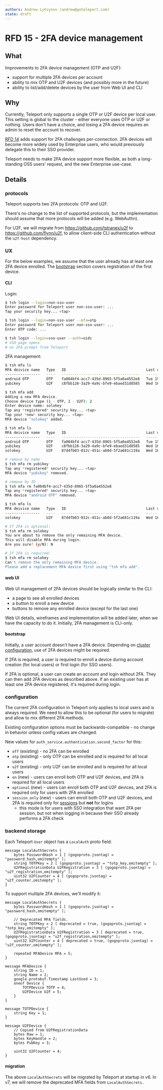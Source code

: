 ```yaml
---
authors: Andrew Lytvynov (andrew@goteleport.com)
state: draft
---
```


# RFD 15 - 2FA device management

## What

Improvements to 2FA device management (OTP and U2F):
- support for multiple 2FA devices per account
- ability to mix OTP and U2F devices (and possibly more in the future)
- ability to list/add/delete devices by the user from Web UI and CLI

## Why

Currently, Teleport only supports a single OTP or U2F device per local user.
This setting is global to the cluster - either everyone uses OTP or U2F or
nothing. Users don't have a choice, and losing a 2FA device requires an admin
to reset the account to recover.

[RFD 14](0014-session-2FA.md) adds support for 2FA challenges per-connection.
2FA devices will become more widely used by Enterprise users, who would
previously delegate this to their SSO provider.

Teleport needs to make 2FA device support more flexible, as both a
long-standing OSS users' request, and the new Enterprise use-case.

## Details

### protocols

Teleport supports two 2FA protocols: OTP and U2F.

There's no change to the list of supported protocols, but the implementation
should assume that more protocols will be added (e.g. WebAuthn).

For U2F, we will migrate from https://github.com/tstranex/u2f to
https://github.com/flynn/u2f, to allow client-side CLI authentication without
the `u2f-host` dependency.

### UX

For the below examples, we assume that the user already has at least one 2FA
device enrolled. The [bootstrap](#bootstrap) section covers registration of the
first device.

#### CLI

Login:

```sh
$ tsh login --login=non-sso-user
Enter password for Teleport user non-sso-user: ...
Tap your security key... <tap>

$ tsh login --login=non-sso-user --mfa=otp
Enter password for Teleport user non-sso-user: ...
Enter OTP code: ...

$ tsh login --login=sso-user --auth=oidc
# SSO page opens
# no 2FA prompt from Teleport
```

2FA management:

```sh
$ tsh mfa ls
MFA deivice name   Type   ID                                     Last used
----------------   ----   ------------------------------------   -------------------------------
android OTP        OTP    fa004bf4-acc7-435d-8965-5f5a0a4552e8   Tue 15 Dec 2020 01:29:42 PM PST
yubikey            U2F    c8fbb126-3a29-4a9c-bfe9-ebaed31d8585   Wed 16 Dec 2020 02:00:13 PM PST

$ tsh mfa add
Adding a new MFA device.
Choose device type (1 - OTP, 2 - U2F): 2
Enter device name: solokey
Tap any *registered* security key... <tap>
Tap your *new* security key... <tap>
MFA device "solokey" added.

$ tsh mfa ls
MFA deivice name   Type   ID                                     Last used
----------------   ----   ------------------------------------   -------------------------------
android OTP        OTP    fa004bf4-acc7-435d-8965-5f5a0a4552e8   Tue 15 Dec 2020 01:29:42 PM PST
yubikey            U2F    c8fbb126-3a29-4a9c-bfe9-ebaed31d8585   Wed 16 Dec 2020 02:00:13 PM PST
solokey            U2F    87d4fb03-012c-451c-ab0d-5f2a681c119a   Wed 16 Dec 2020 02:05:46 PM PST

# remove by name
$ tsh mfa rm yubikey
Tap any *registered* security key... <tap>
MFA device "yubikey" removed.

# remove by ID
$ tsh mfa rm fa004bf4-acc7-435d-8965-5f5a0a4552e8
Tap any *registered* security key... <tap>
MFA device "android OTP" removed.

$ tsh mfa ls
MFA deivice name   Type   ID                                     Last used
----------------   ----   ------------------------------------   -------------------------------
solokey            U2F    87d4fb03-012c-451c-ab0d-5f2a681c119a   Wed 16 Dec 2020 02:05:46 PM PST

# If 2FA is optional:
$ tsh mfa rm solokey
You are about to remove the only remaining MFA device.
This will disable MFA during login.
Are you sure? (y/N): N

# If 2FA is required:
$ tsh mfa rm solokey
Can't remove the only remaining MFA device.
Please add a replacement MFA device first using "tsh mfa add".
```

#### web UI

Web UI management of 2FA devices should be logically similar to the CLI:
- a page to see all enrolled devices
- a button to enroll a new device
- buttons to remove any enrolled device (except for the last one)

Web UI details, wireframes and implementation will be added later, when we have
the capacity to do it. Initially, 2FA management is CLI-only.

#### bootstrap

Initially, a user account doesn't have a 2FA device. Depending on [cluster
configuration](#configuration), use of 2FA devices might be required.

If 2FA is required, a user is required to enroll a device during account
creation (for local users) or first login (for SSO users).

If 2FA is optional, a user can create an account and login without 2FA. They
can then add 2FA devices as described above. If an existing user has at least
one 2FA device registered, it's required during login.

### configuration

The current 2FA configuration in Teleport only applies to local users and is
always required. We need to allow this to be optional (for users to migrate)
and allow to mix different 2FA methods.

Existing configuration options must be backwards-compatible - no change in
behavior unless config values are changed.

New values for `auth_service.authentication.second_factor` for this:
- `off` (existing) - no 2FA can be enrolled
- `otp` (existing) - only OTP can be enrolled and is required for all local
  users
- `u2f` (existing) - only U2F can be enrolled and is required for all local
  users
- `on` (new) - users can enroll both OTP and U2F devices, and 2FA is required
  for all local users
- `optional` (new) - users can enroll both OTP and U2F devices, and 2FA is
  required only for users with 2FA enrolled
- `session_only` (new) - users can enroll both OTP and U2F devices, and 2FA is
  required only for [sessions](0014-session-2fa.md) but **not** for logins
  - this mode is for users with SSO integration that want 2FA per session, but
    not when logging in because their SSO already performs a 2FA check

### backend storage

Each Teleport `User` object has a `LocalAuth` proto field:

```
message LocalAuthSecrets {
    bytes PasswordHash = 1 [ (gogoproto.jsontag) = "password_hash,omitempty" ];
    string TOTPKey = 2 [ (gogoproto.jsontag) = "totp_key,omitempty" ];
    U2FRegistrationData U2FRegistration = 3 [ (gogoproto.jsontag) = "u2f_registration,omitempty" ];
    uint32 U2FCounter = 4 [ (gogoproto.jsontag) = "u2f_counter,omitempty" ];
}
```

To support multiple 2FA devices, we'll modify it:

```
message LocalAuthSecrets {
    bytes PasswordHash = 1 [ (gogoproto.jsontag) = "password_hash,omitempty" ];

    // Deprecated MFA fields.
    string TOTPKey = 2 [ deprecated = true, (gogoproto.jsontag) = "totp_key,omitempty" ];
    U2FRegistrationData U2FRegistration = 3 [ deprecated = true, (gogoproto.jsontag) = "u2f_registration,omitempty" ];
    uint32 U2FCounter = 4 [ deprecated = true, (gogoproto.jsontag) = "u2f_counter,omitempty" ];

    repeated MFADevice MFA = 5;
}

message MFADevice {
    string ID = 1;
    string Name = 2;
    google.protobuf.Timestamp LastUsed = 3;
    oneof Device {
        TOTPDevice TOTP = 4;
        U2FDevice U2F = 5;
    }
}

message TOTPDevice {
    string Key = 1;
}

message U2FDevice {
    // Copied from U2FRegistrationData
    bytes Raw = 1;
    bytes KeyHandle = 2;
    bytes PubKey = 3;

    uint32 U2FCounter = 4;
}
```

#### migration

The above `LocalAuthSecrets` will be migrated by Teleport at startup in v6.
In v7, we will remove the deprecated MFA fields from `LocalAuthSecrets.`
